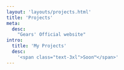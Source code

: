 ```yaml
---
layout: 'layouts/projects.html'
title: 'Projects'
meta:
  desc:
    "Gears' Official website"
intro:
  title: 'My Projects'
  desc:
    '<span class="text-3xl">Soon™</span>'
---
```

